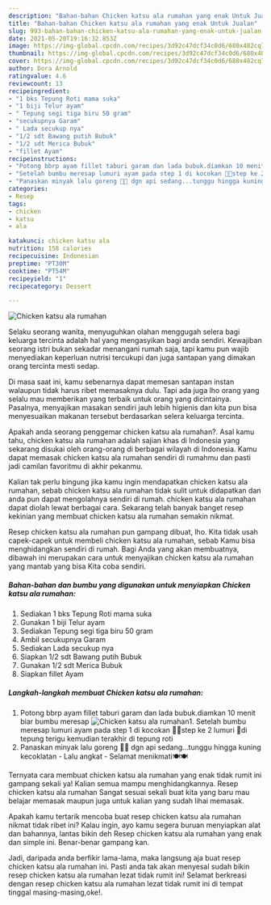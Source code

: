 ```yaml
---
description: "Bahan-bahan Chicken katsu ala rumahan yang enak Untuk Jualan"
title: "Bahan-bahan Chicken katsu ala rumahan yang enak Untuk Jualan"
slug: 993-bahan-bahan-chicken-katsu-ala-rumahan-yang-enak-untuk-jualan
date: 2021-05-20T19:16:32.853Z
image: https://img-global.cpcdn.com/recipes/3d92c47dcf34c0d6/680x482cq70/chicken-katsu-ala-rumahan-foto-resep-utama.jpg
thumbnail: https://img-global.cpcdn.com/recipes/3d92c47dcf34c0d6/680x482cq70/chicken-katsu-ala-rumahan-foto-resep-utama.jpg
cover: https://img-global.cpcdn.com/recipes/3d92c47dcf34c0d6/680x482cq70/chicken-katsu-ala-rumahan-foto-resep-utama.jpg
author: Dora Arnold
ratingvalue: 4.6
reviewcount: 13
recipeingredient:
- "1 bks Tepung Roti mama suka"
- "1 biji Telur ayam"
- " Tepung segi tiga biru 50 gram"
- "secukupnya Garam"
- " Lada secukup nya"
- "1/2 sdt Bawang putih Bubuk"
- "1/2 sdt Merica Bubuk"
- "fillet Ayam"
recipeinstructions:
- "Potong bbrp ayam fillet taburi garam dan lada bubuk.diamkan 10 menit biar bumbu meresap"
- "Setelah bumbu meresap lumuri ayam pada step 1 di kocokan 🥚🥚step ke 2 lumuri 🍗di tepung terigu kemudian terakhir di tepung roti"
- "Panaskan minyak lalu goreng 🐓🐓 dgn api sedang...tunggu hingga kuning kecoklatan Lalu angkat Selamat menikmati🍽🍽"
categories:
- Resep
tags:
- chicken
- katsu
- ala

katakunci: chicken katsu ala 
nutrition: 158 calories
recipecuisine: Indonesian
preptime: "PT30M"
cooktime: "PT54M"
recipeyield: "1"
recipecategory: Dessert

---
```



![Chicken katsu ala rumahan](https://img-global.cpcdn.com/recipes/3d92c47dcf34c0d6/680x482cq70/chicken-katsu-ala-rumahan-foto-resep-utama.jpg)

Selaku seorang wanita, menyuguhkan olahan menggugah selera bagi keluarga tercinta adalah hal yang mengasyikan bagi anda sendiri. Kewajiban seorang istri bukan sekadar menangani rumah saja, tapi kamu pun wajib menyediakan keperluan nutrisi tercukupi dan juga santapan yang dimakan orang tercinta mesti sedap.

Di masa  saat ini, kamu sebenarnya dapat memesan santapan instan walaupun tidak harus ribet memasaknya dulu. Tapi ada juga lho orang yang selalu mau memberikan yang terbaik untuk orang yang dicintainya. Pasalnya, menyajikan masakan sendiri jauh lebih higienis dan kita pun bisa menyesuaikan makanan tersebut berdasarkan selera keluarga tercinta. 



Apakah anda seorang penggemar chicken katsu ala rumahan?. Asal kamu tahu, chicken katsu ala rumahan adalah sajian khas di Indonesia yang sekarang disukai oleh orang-orang di berbagai wilayah di Indonesia. Kamu dapat memasak chicken katsu ala rumahan sendiri di rumahmu dan pasti jadi camilan favoritmu di akhir pekanmu.

Kalian tak perlu bingung jika kamu ingin mendapatkan chicken katsu ala rumahan, sebab chicken katsu ala rumahan tidak sulit untuk didapatkan dan anda pun dapat mengolahnya sendiri di rumah. chicken katsu ala rumahan dapat diolah lewat berbagai cara. Sekarang telah banyak banget resep kekinian yang membuat chicken katsu ala rumahan semakin nikmat.

Resep chicken katsu ala rumahan pun gampang dibuat, lho. Kita tidak usah capek-capek untuk membeli chicken katsu ala rumahan, sebab Kamu bisa menghidangkan sendiri di rumah. Bagi Anda yang akan membuatnya, dibawah ini merupakan cara untuk menyajikan chicken katsu ala rumahan yang mantab yang bisa Kita coba sendiri.

<!--inarticleads1-->

##### Bahan-bahan dan bumbu yang digunakan untuk menyiapkan Chicken katsu ala rumahan:

1. Sediakan 1 bks Tepung Roti mama suka
1. Gunakan 1 biji Telur ayam
1. Sediakan  Tepung segi tiga biru 50 gram
1. Ambil secukupnya Garam
1. Sediakan  Lada secukup nya
1. Siapkan 1/2 sdt Bawang putih Bubuk
1. Gunakan 1/2 sdt Merica Bubuk
1. Siapkan fillet Ayam




<!--inarticleads2-->

##### Langkah-langkah membuat Chicken katsu ala rumahan:

1. Potong bbrp ayam fillet taburi garam dan lada bubuk.diamkan 10 menit biar bumbu meresap
<img src="https://img-global.cpcdn.com/steps/b411fb23d1066124/160x128cq70/chicken-katsu-ala-rumahan-langkah-memasak-1-foto.jpg" alt="Chicken katsu ala rumahan">1. Setelah bumbu meresap lumuri ayam pada step 1 di kocokan 🥚🥚step ke 2 lumuri 🍗di tepung terigu kemudian terakhir di tepung roti
1. Panaskan minyak lalu goreng 🐓🐓 dgn api sedang...tunggu hingga kuning kecoklatan - Lalu angkat - Selamat menikmati🍽🍽




Ternyata cara membuat chicken katsu ala rumahan yang enak tidak rumit ini gampang sekali ya! Kalian semua mampu menghidangkannya. Resep chicken katsu ala rumahan Sangat sesuai sekali buat kita yang baru mau belajar memasak maupun juga untuk kalian yang sudah lihai memasak.

Apakah kamu tertarik mencoba buat resep chicken katsu ala rumahan nikmat tidak ribet ini? Kalau ingin, ayo kamu segera buruan menyiapkan alat dan bahannya, lantas bikin deh Resep chicken katsu ala rumahan yang enak dan simple ini. Benar-benar gampang kan. 

Jadi, daripada anda berfikir lama-lama, maka langsung aja buat resep chicken katsu ala rumahan ini. Pasti anda tak akan menyesal sudah bikin resep chicken katsu ala rumahan lezat tidak rumit ini! Selamat berkreasi dengan resep chicken katsu ala rumahan lezat tidak rumit ini di tempat tinggal masing-masing,oke!.

